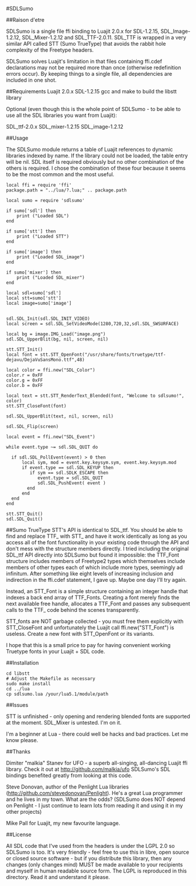 #SDLSumo

##Raison d'etre

SDLSumo is a single file ffi binding to Luajit 2.0.x for SDL-1.2.15, SDL\_Image-1.2.12, SDL\_Mixer-1.2.12 and SDL\_TTF-2.0.11. SDL\_TTF is wrapped in a very similar API called STT (Sumo TrueType) that avoids the rabbit hole complexity of the Freetype headers. 

SDLSumo solves Luajit's limitation in that files containing ffi.cdef
declarations may not be required more than once (otherwise redefinition errors occur). By keeping things to a single file, all
dependencies are included in one shot.

##Requirements
Luajit 2.0.x
SDL-1.2.15
gcc and make to build the libstt library

Optional (even though this is the whole point of SDLSumo - to be able to use all the SDL libraries you want from Luajit):

SDL\_ttf-2.0.x
SDL_mixer-1.2.15
SDL_image-1.2.12

##Usage

The SDLSumo module returns a table of Luajit references to dynamic libraries indexed by name. If the library could not be loaded, the table entry will be nil. SDL itself is required obviously but no other combination of the others is required. I chose the combination of these four because it seems to be the most common and the most useful.

    local ffi = require 'ffi'
    package.path = "../lua/?.lua;" .. package.path

    local sumo = require 'sdlsumo'

    if sumo['sdl'] then
        print ("Loaded SDL")
    end

    if sumo['stt'] then
        print ("Loaded STT")
    end

    if sumo['image'] then
        print ("Loaded SDL_image")
    end

    if sumo['mixer'] then
        print ("Loaded SDL_mixer")
    end

    local sdl=sumo['sdl']
    local stt=sumo['stt']
    local image=sumo['image']


    sdl.SDL_Init(sdl.SDL_INIT_VIDEO)
    local screen = sdl.SDL_SetVideoMode(1280,720,32,sdl.SDL_SWSURFACE)

    local bg = image.IMG_Load("image.png")
    sdl.SDL_UpperBlit(bg, nil, screen, nil)

    stt.STT_Init()
    local font = stt.STT_OpenFont("/usr/share/fonts/truetype/ttf-dejavu/DejaVuSansMono.ttf",48)

    local color = ffi.new("SDL_Color")
    color.r = 0xFF
    color.g = 0xFF
    color.b = 0xFF

    local text = stt.STT_RenderText_Blended(font, "Welcome to sdlsumo!", color)
    stt.STT_CloseFont(font)

    sdl.SDL_UpperBlit(text, nil, screen, nil)

    sdl.SDL_Flip(screen)

    local event = ffi.new("SDL_Event")

    while event.type ~= sdl.SDL_QUIT do

      if sdl.SDL_PollEvent(event) > 0 then
          local sym, mod = event.key.keysym.sym, event.key.keysym.mod
          if event.type == sdl.SDL_KEYUP then
             if sym == sdl.SDLK_ESCAPE then
                event.type = sdl.SDL_QUIT
                sdl.SDL_PushEvent( event )
            end
          end
      end
    end

    stt.STT_Quit()
    sdl.SDL_Quit()

##Sumo TrueType
STT's API is identical to SDL\_ttf. You should be able to find and replace TTF\_ with STT\_ and have it work identically as long as you access all of the font functionality in your existing code through the API and don't mess with the structure members directly. I tried including the original SDL\_ttf API directly into SDLSumo but found it
impossible: the TTF_Font structure includes members of Freetype2 types which themselves include members of other types each of which include more types, seemingly ad infinitum. After something like eight levels of increasing inclusion and indirection in the ffi.cdef statement, I gave up. Maybe one day I'll try again. 

Instead, an STT\_Font is a simple structure containing an integer handle that indexes a back end array of TTF\_Fonts. Creating a font merely finds the next available free handle, allocates a TTF\_Font and passes any subsequent calls to the TTF\_ code behind the scenes transparently. 

STT\_fonts are NOT garbage collected - you must free them explicitly
with STT\_CloseFont and unfortunately the Luajit call ffi.new("STT\_Font") is useless. Create a new font with STT\_OpenFont or its variants.

I hope that this is a small price to pay for having convenient working Truetype fonts in your Luajit + SDL code.

##Installation

    cd libstt
    # Adjust the Makefile as necessary
    sudo make install
    cd ../lua
    cp sdlsumo.lua /your/lua5.1/module/path

##Issues

STT is unfinished - only opening and rendering blended fonts are supported at the moment. SDL_Mixer is untested. I'm on it.

I'm a beginner at Lua - there could well be hacks and bad practices. 
Let me know please.

##Thanks

Dimiter "malkia" Stanev for UFO - a superb all-singing, all-dancing
Luajit ffi library. Check it out at http://github.com/malkia/ufo
SDLSumo's SDL bindings benefited greatly from looking at this code.

Steve Donovan, author of the Penlight Lua libraries
(http://github.com/stevedonovan/Penlight). He's a great Lua programmer 
and he lives in my town. What are the odds? (SDLSumo does NOT depend on Penlight - I just continue to learn lots from reading it and using it in my other projects)

Mike Pall for Luajit, my new favourite language.

##License

All SDL code that I've used from the headers is under the LGPL 2.0 so SDLSumo is too. It's very friendly - feel free to use this in libre, open source or closed source software - but if you distribute this library, then any changes (only changes mind) MUST be made available to your recipients and myself in human readable source form. The LGPL is reproduced in this directory. Read it and understand it please.